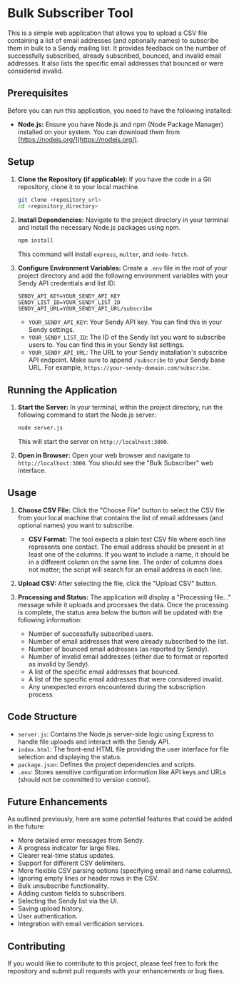 # Bulk Subscriber Tool

This is a simple web application that allows you to upload a CSV file containing a list of email addresses (and optionally names) to subscribe them in bulk to a Sendy mailing list. It provides feedback on the number of successfully subscribed, already subscribed, bounced, and invalid email addresses. It also lists the specific email addresses that bounced or were considered invalid.

## Prerequisites

Before you can run this application, you need to have the following installed:

* **Node.js:** Ensure you have Node.js and npm (Node Package Manager) installed on your system. You can download them from [https://nodejs.org/](https://nodejs.org/).

## Setup

1.  **Clone the Repository (if applicable):** If you have the code in a Git repository, clone it to your local machine.

    ```bash
    git clone <repository_url>
    cd <repository_directory>
    ```

2.  **Install Dependencies:** Navigate to the project directory in your terminal and install the necessary Node.js packages using npm.

    ```bash
    npm install
    ```

    This command will install `express`, `multer`, and `node-fetch`.

3.  **Configure Environment Variables:** Create a `.env` file in the root of your project directory and add the following environment variables with your Sendy API credentials and list ID:

    ```env
    SENDY_API_KEY=YOUR_SENDY_API_KEY
    SENDY_LIST_ID=YOUR_SENDY_LIST_ID
    SENDY_API_URL=YOUR_SENDY_API_URL/subscribe
    ```

    * `YOUR_SENDY_API_KEY`: Your Sendy API key. You can find this in your Sendy settings.
    * `YOUR_SENDY_LIST_ID`: The ID of the Sendy list you want to subscribe users to. You can find this in your Sendy list settings.
    * `YOUR_SENDY_API_URL`: The URL to your Sendy installation's subscribe API endpoint. Make sure to append `/subscribe` to your Sendy base URL. For example, `https://your-sendy-domain.com/subscribe`.

## Running the Application

1.  **Start the Server:** In your terminal, within the project directory, run the following command to start the Node.js server:

    ```bash
    node server.js
    ```

    This will start the server on `http://localhost:3000`.

2.  **Open in Browser:** Open your web browser and navigate to `http://localhost:3000`. You should see the "Bulk Subscriber" web interface.

## Usage

1.  **Choose CSV File:** Click the "Choose File" button to select the CSV file from your local machine that contains the list of email addresses (and optional names) you want to subscribe.

    * **CSV Format:** The tool expects a plain text CSV file where each line represents one contact. The email address should be present in at least one of the columns. If you want to include a name, it should be in a different column on the same line. The order of columns does not matter; the script will search for an email address in each line.

2.  **Upload CSV:** After selecting the file, click the "Upload CSV" button.

3.  **Processing and Status:** The application will display a "Processing file..." message while it uploads and processes the data. Once the processing is complete, the status area below the button will be updated with the following information:

    * Number of successfully subscribed users.
    * Number of email addresses that were already subscribed to the list.
    * Number of bounced email addresses (as reported by Sendy).
    * Number of invalid email addresses (either due to format or reported as invalid by Sendy).
    * A list of the specific email addresses that bounced.
    * A list of the specific email addresses that were considered invalid.
    * Any unexpected errors encountered during the subscription process.

## Code Structure

* `server.js`: Contains the Node.js server-side logic using Express to handle file uploads and interact with the Sendy API.
* `index.html`: The front-end HTML file providing the user interface for file selection and displaying the status.
* `package.json`: Defines the project dependencies and scripts.
* `.env`: Stores sensitive configuration information like API keys and URLs (should not be committed to version control).

## Future Enhancements

As outlined previously, here are some potential features that could be added in the future:

* More detailed error messages from Sendy.
* A progress indicator for large files.
* Clearer real-time status updates.
* Support for different CSV delimiters.
* More flexible CSV parsing options (specifying email and name columns).
* Ignoring empty lines or header rows in the CSV.
* Bulk unsubscribe functionality.
* Adding custom fields to subscribers.
* Selecting the Sendy list via the UI.
* Saving upload history.
* User authentication.
* Integration with email verification services.

## Contributing

If you would like to contribute to this project, please feel free to fork the repository and submit pull requests with your enhancements or bug fixes.
